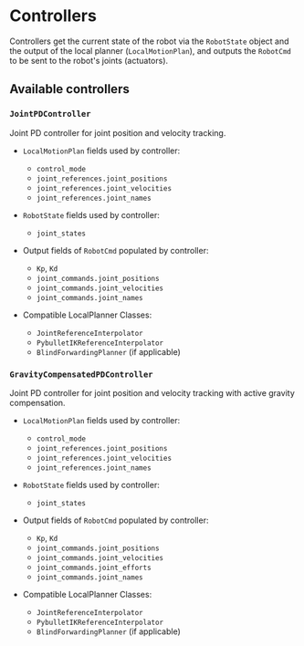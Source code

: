 # Controllers

Controllers get the current state of the robot via the `RobotState` object and the output of the local planner (`LocalMotionPlan`), and outputs the `RobotCmd` to be sent to the robot's joints (actuators).

## Available controllers

### `JointPDController`

Joint PD controller for joint position and velocity tracking.

- `LocalMotionPlan` fields used by controller:
  - `control_mode`
  - `joint_references.joint_positions`
  - `joint_references.joint_velocities`
  - `joint_references.joint_names`

- `RobotState` fields used by controller:
  - `joint_states`

- Output fields of `RobotCmd` populated by controller:
  - `Kp`, `Kd`  
  - `joint_commands.joint_positions`
  - `joint_commands.joint_velocities`
  - `joint_commands.joint_names`

- Compatible LocalPlanner Classes:
  - `JointReferenceInterpolator`
  - `PybulletIKReferenceInterpolator`
  - `BlindForwardingPlanner` (if applicable)

### `GravityCompensatedPDController`

Joint PD controller for joint position and velocity tracking with active gravity compensation.

- `LocalMotionPlan` fields used by controller:
  - `control_mode`
  - `joint_references.joint_positions`
  - `joint_references.joint_velocities`
  - `joint_references.joint_names`

- `RobotState` fields used by controller:
  - `joint_states`

- Output fields of `RobotCmd` populated by controller:
  - `Kp`, `Kd`  
  - `joint_commands.joint_positions`
  - `joint_commands.joint_velocities`
  - `joint_commands.joint_efforts`
  - `joint_commands.joint_names`

- Compatible LocalPlanner Classes:
  - `JointReferenceInterpolator`
  - `PybulletIKReferenceInterpolator`
  - `BlindForwardingPlanner` (if applicable)
